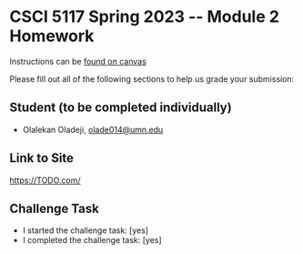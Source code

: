 # CSCI 5117 Spring 2023 -- Module 2 Homework


Instructions can be [found on canvas](https://canvas.umn.edu/courses/355584/pages/homework-2)

Please fill out all of the following sections to help us grade your submission:

## Student (to be completed individually)

* Olalekan Oladeji, olade014@umn.edu

## Link to Site

<https://TODO.com/>

## Challenge Task

* I started the challenge task: [yes]
* I completed the challenge task: [yes]

